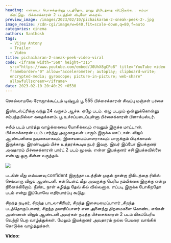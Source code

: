 ```yaml
---
heading: என்னடா பொசுக்குன்னு படத்தோட நாலு நிமிடத்தை விட்டுடீங்க.. சும்மா
  மிரட்டுது. பிச்சைக்காரன் 2 படத்தின் வீடியோ வைரல்.
preview_image: /images/2023/02/10/pichaikaran-2-sneak-peek-2-.jpg
image_resize: /cdn-cgi/image/w=640,fit=scale-down,q=80,f=auto
categories: cinema
authors: Santhosh
tags:
  - Vijay Antony
  - Trailer
  - Video
title: pichaikaran-2-sneak-peek-video-viral
code: <iframe width="560" height="315"
  src="https://www.youtube.com/embed/J0UhX8gCFo8" title="YouTube video player"
  frameborder="0" allow="accelerometer; autoplay; clipboard-write;
  encrypted-media; gyroscope; picture-in-picture; web-share"
  allowfullscreen></iframe>
date: 2023-02-10 20:40:29 +0530
---
```



சொல்லாமலே
ரோஜாக்கூட்டம்
டிஷ்யூம்
பூ
555
பிச்சைக்காரன்
சிவப்பு மஞ்சள் பச்சை

இண்டஸ்ட்ரிக்கு வந்து 24 வருசம் ஆச்சு. ஏழே படம். ஏழு படமும் ஒன்னுக்கொன்னு சம்பந்தமில்லா கதைக்களம். பூ உச்சப்படைப்புன்னா பிச்சைக்காரன் பிளாக்பஸ்டர்.

சலீம் படம் பார்த்து வாழ்க்கையை யோசிக்கவும் எவனும் இருக்க மாட்டான். பிச்சைக்காரன் படம் பார்த்து அழுகாதவன் யாரும் இருக்க மாட்டான். விஜய் ஆண்டனியை நடிகையாகவும், இசையமைப்பாளராகவும் யாருக்கும் பிடிக்காமல் இருக்காது. இரண்டிலும் பிச்சு உத்தரக்கூடிய நபர் இவரு. இவர் இப்போ இயக்குனர் அவதாரம் பிச்சைக்காரன் பார்ட் 2 படம் மூலம். என்ன இயக்குனர் சசி இயக்கவில்லை என்பது ஒரு சின்ன வருத்தம்.

![](/images/2023/02/10/pichaikaran-2-sneak-peek-1-.jpg)

படகின் மீது எவ்வளவு confident இருந்தா படத்தின் முதல் நான்கு நிமிடத்தை ரிலீஸ் செய்வாரு விஜய் ஆண்டனி. கன்டென்ட் மீது அவருக்கு பெரிய நம்பிக்கை இருக்கு என்று நினைக்கிறோம். நீண்ட நாள் கழித்து தேவ் கில் வில்லனாக. எப்படி இருக்க போகிறதோ படம் என்று இப்போவே எதிர்பார்ப்பு கூடுது. 

சிறந்த நடிகர், சிறந்த பாடலாசிரியர், சிறந்த இசையமைப்பாளர் ,சிறந்த படத்தொகுப்பாளர், சிறந்த தயாரிப்பாளர் என அனைத்து திறமைகளை கொண்ட எங்கள் அண்ணன் விஜய் ஆண்டனி அவர்கள் நடித்த பிச்சைக்காரன் 2 படம் மிகப்பெரிய வெற்றி பெற வாழ்த்துக்கள். மேலும் இயக்குனர் அவதாரம் நல்ல பெயரை வாங்கிக் கொடுக்க வாழ்த்துக்கள்.

**Video:**